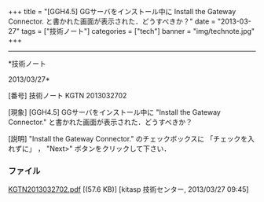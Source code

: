 ﻿+++
title = "[GGH4.5] GGサーバをインストール中に Install the Gateway Connector. と書かれた画面が表示された．どうすべきか？"
date = "2013-03-27"
tags = ["技術ノート"]
categories = ["tech"]
banner = "img/technote.jpg"
+++

-----------------------------------------------------------------------------------------------------------------------------

*技術ノート

2013/03/27*


[番号]
技術ノート KGTN 2013032702

[現象]
[GGH4.5] GGサーバをインストール中に "Install the Gateway Connector."
と書かれた画面が表示された．どうすべきか？

[説明]
"Install the Gateway Connector." のチェックボックスに
「チェックを入れずに」 ， "Next>" ボタンをクリックして下さい．


### ファイル





[KGTN2013032702.pdf](http://techreport.kitasp.net/attachments/download/1292/KGTN2013032702.pdf)
 [(57.6 KB)] [kitasp 技術センター, 2013/03/27
09:45]
